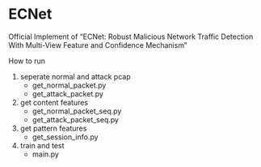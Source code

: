 # ECNet

Official Implement of “ECNet: Robust Malicious Network Traffic Detection With Multi-View Feature and Confidence Mechanism”

How to run
1. seperate normal and attack pcap
   - get_normal_packet.py
   - get_attack_packet.py
2. get content features
   - get_normal_packet_seq.py
   - get_attack_packet_seq.py
3. get pattern features
   - get_session_info.py
4. train and test
   - main.py
